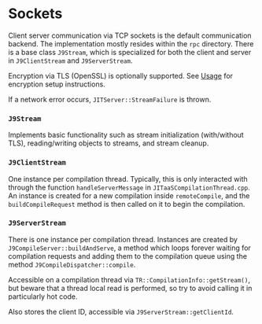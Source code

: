 <!--
Copyright (c) 2000, 2019 IBM Corp. and others

This program and the accompanying materials are made available under
the terms of the Eclipse Public License 2.0 which accompanies this
distribution and is available at https://www.eclipse.org/legal/epl-2.0/
or the Apache License, Version 2.0 which accompanies this distribution and
is available at https://www.apache.org/licenses/LICENSE-2.0.

This Source Code may also be made available under the following
Secondary Licenses when the conditions for such availability set
forth in the Eclipse Public License, v. 2.0 are satisfied: GNU
General Public License, version 2 with the GNU Classpath
Exception [1] and GNU General Public License, version 2 with the
OpenJDK Assembly Exception [2].

[1] https://www.gnu.org/software/classpath/license.html
[2] http://openjdk.java.net/legal/assembly-exception.html

SPDX-License-Identifier: EPL-2.0 OR Apache-2.0 OR GPL-2.0 WITH Classpath-exception-2.0 OR LicenseRef-GPL-2.0 WITH Assembly-exception
-->

# Sockets

Client server communication via TCP sockets is the default communication backend. The implementation mostly resides within the `rpc` directory. There is a base class `J9Stream`, which is specialized for both the client and server in `J9ClientStream` and `J9ServerStream`.

Encryption via TLS (OpenSSL) is optionally supported. See [Usage](Usage.md) for encryption setup instructions.

If a network error occurs, `JITServer::StreamFailure` is thrown.

### `J9Stream`
Implements basic functionality such as stream initialization (with/without TLS), reading/writing objects to streams, and stream cleanup.

### `J9ClientStream`

One instance per compilation thread. Typically, this is only interacted with through the function `handleServerMessage` in `JITaaSCompilationThread.cpp`. An instance is created for a new compilation inside `remoteCompile`, and the `buildCompileRequest` method is then called on it to begin the compilation.

### `J9ServerStream`

There is one instance per compilation thread. Instances are created by `J9CompileServer::buildAndServe`, a method which loops forever waiting for compilation requests and adding them to the compilation queue using the method `J9CompileDispatcher::compile`.

Accessible on a compilation thread via `TR::CompilationInfo::getStream()`, but beware that a thread local read is performed, so try to avoid calling it in particularly hot code.

Also stores the client ID, accessible via `J9ServerStream::getClientId`.
